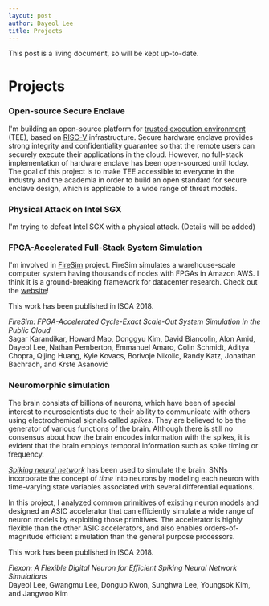 ```yaml
---
layout: post
author: Dayeol Lee
title: Projects
---
```


This post is a living document, so will be kept up-to-date.

# Projects

### Open-source Secure Enclave
I'm building an open-source platform for [trusted execution
environment](https://en.wikipedia.org/wiki/Trusted_execution_environment)
(TEE), based on [RISC-V](https://en.wikipedia.org/wiki/RISC-V) infrastructure.
Secure hardware enclave provides strong integrity and confidentiality guarantee 
so that the remote users can securely execute their applications in the cloud.
However, no full-stack implementation of hardware enclave has been open-sourced 
until today. The goal of this project is to make TEE accessible to everyone in the industry
and the academia in order to build an open standard for secure enclave design,
which is applicable to a wide range of threat models.

### Physical Attack on Intel SGX
I'm trying to defeat Intel SGX with a physical attack. (Details will be added)

### FPGA-Accelerated Full-Stack System Simulation
I'm involved in [FireSim](fires.im) project. FireSim simulates a warehouse-scale
computer system having thousands of nodes with FPGAs in Amazon AWS.
I think it is a ground-breaking framework for datacenter research.
Check out the [website](fires.im)!

This work has been published in ISCA 2018.

*FireSim: FPGA-Accelerated Cycle-Exact Scale-Out System Simulation in the Public Cloud*  
  Sagar Karandikar, Howard Mao, Donggyu Kim, David Biancolin, Alon Amid, Dayeol Lee, Nathan Pemberton, Emmanuel Amaro, Colin Schmidt, Aditya Chopra, Qijing Huang, Kyle Kovacs, Borivoje Nikolic, Randy Katz, Jonathan Bachrach, and Krste Asanović

### Neuromorphic simulation
The brain consists of billions of neurons, which have been of special interest to
neuroscientists due to their ability to communicate with others using electrochemical signals called *spikes*.
They are believed to be the generator of various functions of the brain.
Although there is still no consensus about how the brain encodes information with the spikes,
it is evident that the brain employs temporal information such as spike timing or frequency.

*[Spiking neural network](https://en.wi/kipedia.org/wiki/Spiking_neural_network)* 
has been used to simulate the brain.
SNNs incorporate the concept of *time* into neurons by modeling each neuron 
with time-varying state variables associated with several differential equations.

In this project, I analyzed common primitives of existing neuron models and
designed an ASIC accelerator that can efficiently simulate a wide range of neuron models by 
exploiting those primitives.
The accelerator is highly flexible than the other ASIC accelerators, and also enables
orders-of-magnitude efficient simulation than the general purpose processors.

This work has been published in ISCA 2018.
  
*Flexon: A Flexible Digital Neuron for Efficient Spiking Neural Network Simulations*  
 Dayeol Lee, Gwangmu Lee, Dongup Kwon, Sunghwa Lee, Youngsok Kim, and Jangwoo Kim

